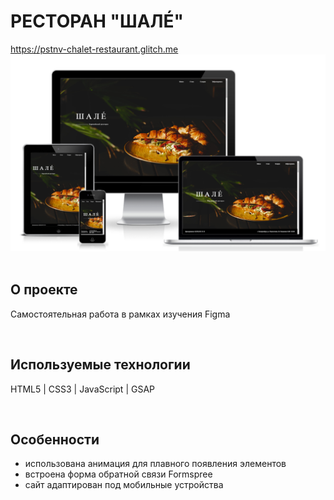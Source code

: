 <h1> РЕСТОРАН "ШАЛÉ" </h1>
<a href="https://pstnv-chalet-restaurant.glitch.me/"> https://pstnv-chalet-restaurant.glitch.me </a>

<div align="center">
  <img src="src/pics/preview.png">
</div>
<br>

<h2> О проекте </h2>
<p> Самостоятельная работа в рамках изучения Figma </p>
<br>

<h2> Используемые технологии </h2>
<p> HTML5 | CSS3 | JavaScript | GSAP</p>
<br>

<h2>Особенности</h2>
<ul>
  <li> использована анимация для плавного появления элементов </li>
  <li> встроена форма обратной связи Formspree </li>
  <li> сайт адаптирован под мобильные устройства </li>
</ul>
